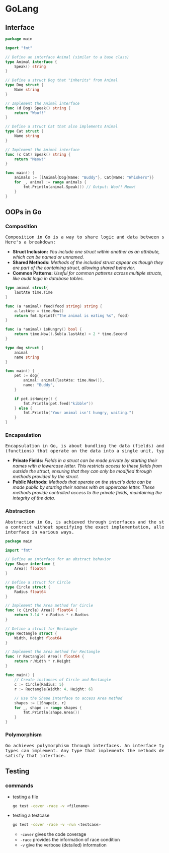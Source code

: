 # GoLang

## Interface

```go
package main

import "fmt"

// Define an interface Animal (similar to a base class)
type Animal interface {
    Speak() string
}

// Define a struct Dog that "inherits" from Animal
type Dog struct {
    Name string
}

// Implement the Animal interface
func (d Dog) Speak() string {
    return "Woof!"
}

// Define a struct Cat that also implements Animal
type Cat struct {
    Name string
}

// Implement the Animal interface
func (c Cat) Speak() string {
    return "Meow!"
}

func main() {
    animals := []Animal{Dog{Name: "Buddy"}, Cat{Name: "Whiskers"}}
    for _, animal := range animals {
        fmt.Println(animal.Speak()) // Output: Woof! Meow!
    }
}

```

## OOPs in Go

### Composition

<pre>Composition in Go is a way to share logic and data between structs without using inheritance.
Here's a breakdown:</pre>

- **Struct Inclusion:** *You include one struct within another as an attribute, which can be named or unnamed.*
- **Shared Methods:** *Methods of the included struct appear as though they are part of the containing struct, allowing shared behavior.*
- **Common Patterns:** *Useful for common patterns across multiple structs, like audit logic in database tables.*

```go
type animal struct{
    lastAte time.Time
}

func (a *animal) feed(food string) string {
    a.lastAte = time.Now()
    return fmt.Sprintf("The animal is eating %s", food)
}

func (a *animal) isHungry() bool {
    return time.Now().Sub(a.lastAte) > 2 * time.Second
}

type dog struct {
    animal
    name string
}

func main() {
    pet := dog{
        animal: animal{lastAte: time.Now()},
        name: "Buddy",
    }

    if pet.isHungry() {
        fmt.Println(pet.feed("kibble"))
    } else {
        fmt.Println("Your animal isn't hungry, waiting.")
    }
}
```

### Encapsulation

<pre>Encapsulation in Go, is about bundling the data (fields) and methods
(functions) that operate on the data into a single unit, typically a struct. Here are the key points:</pre>

- **Private Fields:** *Fields in a struct can be made private by starting their names with a lowercase letter. This restricts access to these fields from outside the struct, ensuring that they can only be modified through methods provided by the struct.*
- **Public Methods:** *Methods that operate on the struct's data can be made public by starting their names with an uppercase letter. These methods provide controlled access to the private fields, maintaining the integrity of the data.*

### Abstraction

<pre>Abstraction in Go, is achieved through interfaces and the struct types. Interfaces provide a way to define
a contract without specifying the exact implementation, allowing different types to implement the same
interface in various ways.</pre>

```go
package main

import "fmt"

// Define an interface for an abstract behavior
type Shape interface {
    Area() float64
}

// Define a struct for Circle
type Circle struct {
    Radius float64
}

// Implement the Area method for Circle
func (c Circle) Area() float64 {
    return 3.14 * c.Radius * c.Radius
}

// Define a struct for Rectangle
type Rectangle struct {
    Width, Height float64
}

// Implement the Area method for Rectangle
func (r Rectangle) Area() float64 {
    return r.Width * r.Height
}

func main() {
    // Create instances of Circle and Rectangle
    c := Circle{Radius: 5}
    r := Rectangle{Width: 4, Height: 6}
    
    // Use the Shape interface to access Area method
    shapes := []Shape{c, r}
    for _, shape := range shapes {
        fmt.Println(shape.Area())
    }
}

```

### Polymorphism

<pre>Go achieves polymorphism through interfaces. An interface type specifies a contract that other
types can implement. Any type that implements the methods defined by an interface is considered to
satisfy that interface.</pre>

## Testing

### commands

- testing a file

    ```sh
    go test -cover -race -v <filename>
    ```

- testing a testcase

    ```sh
    go test -cover -race -v -run <testcase>
    ```

  - `-cover` gives the code coverage
  - `-race` provides the information of race condition
  - `-v` give the verbose (detailed) information
